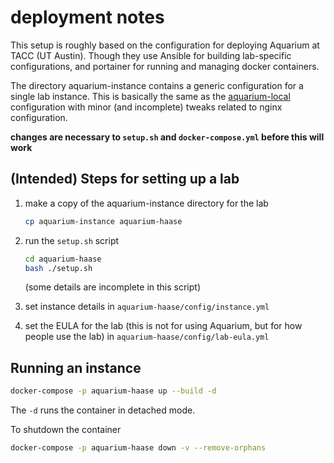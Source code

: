 # deployment notes

This setup is roughly based on the configuration for deploying Aquarium at TACC (UT Austin).
Though they use Ansible for building lab-specific configurations, and portainer for running and managing docker containers.

The directory aquarium-instance contains a generic configuration for a single lab instance.
This is basically the same as the [aquarium-local](https://github.com/klavinslab/aquarium-local) configuration with minor (and  incomplete) tweaks related to nginx configuration.

**changes are necessary to `setup.sh` and `docker-compose.yml` before this will work**

## (Intended) Steps for setting up a lab

1. make a copy of the aquarium-instance directory for the lab

   ```bash
   cp aquarium-instance aquarium-haase
   ```

2. run the `setup.sh` script

   ```bash
   cd aquarium-haase
   bash ./setup.sh
   ```

   (some details are incomplete in this script)

3. set instance details in `aquarium-haase/config/instance.yml`

4. set the EULA for the lab (this is not for using Aquarium, but for how people use the lab) in `aquarium-haase/config/lab-eula.yml`


## Running an instance

```bash
docker-compose -p aquarium-haase up --build -d
```

The `-d` runs the container in detached mode.

To shutdown the container

```bash
docker-compose -p aquarium-haase down -v --remove-orphans
```





